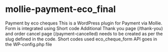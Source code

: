 # mollie-payment-eco_final
Payment by eco cheques
This is a WordPress plugin for Payment via Mollie. 
Form is integrated using Short code 
Additional Thank you page (/thank-you) and order cancel page (/payment-cancelled) needs to be created as per the slug defined in the code. 
Short codes used eco_cheque_form
API goes in the WP-config.php file

